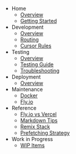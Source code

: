 - Home
   - [Overview](README.md)
   - [Getting Started](getting_started.md)
- Development
   - [Overview](development/overview.md)
   - [Routing](development/routing.md)
   - [Cursor Rules](development/cursor_rules.md)
- Testing
   - [Overview](testing/overview.md)
   - [Testing Guide](testing/testing_guide.md)
   - [Troubleshooting](testing/troubleshooting.md)
- Deployment
   - [Overview](deployment/overview.md)
- Maintenance
   - [Docker](maintenance/docker.md)
   - [Fly.io](maintenance/fly.md)
- Reference
   - [Fly.io vs Vercel](fly_vs_vercel.md)
   - [Markdown Tips](markdown_tips.md)
   - [Remix Stack](remix_stack.md)
   - [Prefetching Strategy](PREFETCHING_STRATEGY.md)
- Work in Progress
   - [WIP Items](wip.md)
